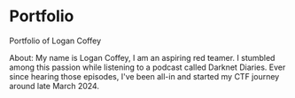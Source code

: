 # Portfolio
Portfolio of Logan Coffey

About:
My name is Logan Coffey, I am an aspiring red teamer. I stumbled among this passion while listening to a podcast called Darknet Diaries. Ever since hearing those episodes, I've been all-in and started my CTF journey around late March 2024. 
